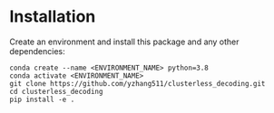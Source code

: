 
# Installation

Create an environment and install this package and any other dependencies:
```
conda create --name <ENVIRONMENT_NAME> python=3.8
conda activate <ENVIRONMENT_NAME>
git clone https://github.com/yzhang511/clusterless_decoding.git
cd clusterless_decoding
pip install -e .
```



